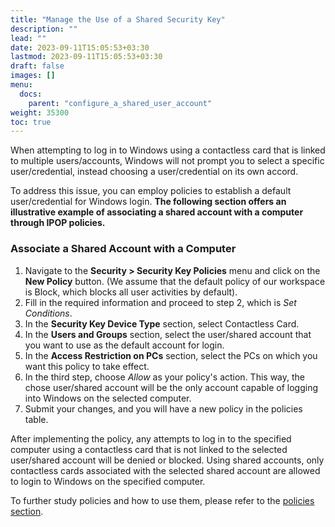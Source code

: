 ```yaml
---
title: "Manage the Use of a Shared Security Key"
description: ""
lead: ""
date: 2023-09-11T15:05:53+03:30
lastmod: 2023-09-11T15:05:53+03:30
draft: false
images: []
menu:
  docs:
    parent: "configure_a_shared_user_account"
weight: 35300
toc: true
---
```


When attempting to log in to Windows using a contactless card that is linked to multiple users/accounts, Windows will not prompt you to select a specific user/credential, instead choosing a user/credential on its own accord.  

To address this issue, you can employ policies to establish a default user/credential for Windows login. **The following section offers an illustrative example of associating a shared account with a computer through IPOP policies.**  

### Associate a Shared Account with a Computer  

1. Navigate to the **Security > Security Key Policies** menu and click on the **New Policy** button. (We assume that the default policy of our workspace is Block, which blocks all user activities by default).  
2. Fill in the required information and proceed to step 2, which is *Set Conditions*.  
3. In the **Security Key Device Type** section, select Contactless Card.  
4. In the **Users and Groups** section, select the user/shared account that you want to use as the default account for login.  
5. In the **Access Restriction on PCs** section, select the PCs on which you want this policy to take effect.  
6. In the third step, choose *Allow* as your policy's action. This way, the chose user/shared account will be the only account capable of logging into Windows on the selected computer.  
7. Submit your changes, and you will have a new policy in the policies table.  

After implementing the policy, any attempts to log in to the specified computer using a contactless card that is not linked to the selected user/shared account will be denied or blocked. Using shared accounts, only contactless cards associated with the selected shared account are allowed to login to Windows on the specified computer.  

To further study policies and how to use them, please refer to the [policies section](/docs/for_administrators/conditional_access_for_security_keys/what_are_the_security_key_policies).  
